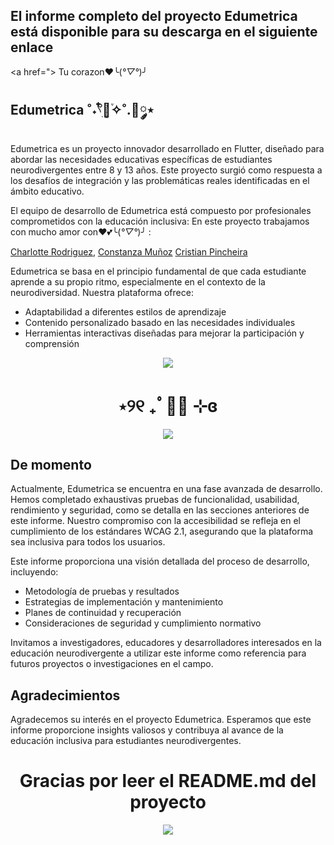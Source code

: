 ## El informe completo del proyecto Edumetrica está disponible para su descarga en el siguiente enlace
<a href="> Tu corazon❤️╰(*°▽°*)╯</a>

## Edumetrica  ˚˖𓍢ִ໋🌷͙֒✧˚.🎀༘⋆

Edumetrica es un proyecto innovador desarrollado en Flutter, diseñado para abordar las necesidades educativas específicas de estudiantes neurodivergentes entre 8 y 13 años. Este proyecto surgió como respuesta a los desafíos de integración y las problemáticas reales identificadas en el ámbito educativo.

El equipo de desarrollo de Edumetrica está compuesto por profesionales comprometidos con la educación inclusiva:
  En este proyecto trabajamos con mucho amor con❤️💕╰(*°▽°*)╯ :

<a href="https://github.com/90hellbaby">Charlotte Rodriguez</a>,
<a href="https://github.com/conywywy">Constanza Muñoz</a>
<a href="https://github.com/Yamir394">Cristian Pincheira</a>

Edumetrica se basa en el principio fundamental de que cada estudiante aprende a su propio ritmo, especialmente en el contexto de la neurodiversidad. Nuestra plataforma ofrece:

- Adaptabilidad a diferentes estilos de aprendizaje
- Contenido personalizado basado en las necesidades individuales
- Herramientas interactivas diseñadas para mejorar la participación y comprensión

<div align="center">
    <img src="https://i.pinimg.com/originals/64/e7/f9/64e7f90ce2b5b5bb3b9a094e0be8a391.gif">
</div>


<h1 align="center">  ⋆୨୧ ₊ﾟ🥡🥢 ⊹ɞ </h1>
<div align="center">
    <img src="https://dthezntil550i.cloudfront.net/7x/latest/7x2009170632102600012715286/c11cf087-9e42-4bc9-a14c-1e77b2e168af.gif">

</div>


## De momento
Actualmente, Edumetrica se encuentra en una fase avanzada de desarrollo. Hemos completado exhaustivas pruebas de funcionalidad, usabilidad, rendimiento y seguridad, como se detalla en las secciones anteriores de este informe. Nuestro compromiso con la accesibilidad se refleja en el cumplimiento de los estándares WCAG 2.1, asegurando que la plataforma sea inclusiva para todos los usuarios.

Este informe proporciona una visión detallada del proceso de desarrollo, incluyendo:

- Metodología de pruebas y resultados
- Estrategias de implementación y mantenimiento
- Planes de continuidad y recuperación
- Consideraciones de seguridad y cumplimiento normativo

Invitamos a investigadores, educadores y desarrolladores interesados en la educación neurodivergente a utilizar este informe como referencia para futuros proyectos o investigaciones en el campo.

## Agradecimientos

Agradecemos su interés en el proyecto Edumetrica. Esperamos que este informe proporcione insights valiosos y contribuya al avance de la educación inclusiva para estudiantes neurodivergentes.

<h1 align="center">Gracias por leer el README.md del proyecto</h1>
<div align="center">
    <img src="https://media.tenor.com/FjuLjYUEiGgAAAAd/yashiro-nene-toilet-bound-hanako-kun.gif">
</div>
